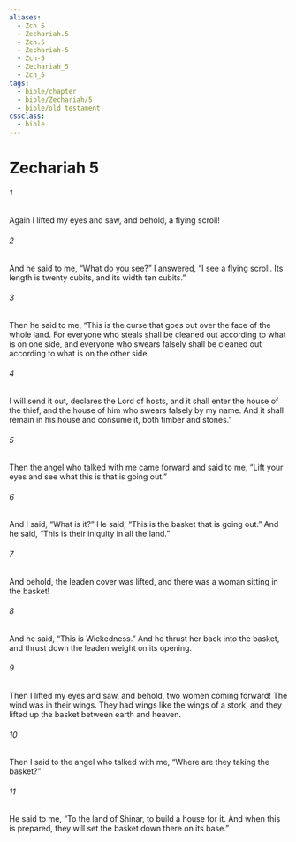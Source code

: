 ```yaml
---
aliases:
  - Zch 5
  - Zechariah.5
  - Zch.5
  - Zechariah-5
  - Zch-5
  - Zechariah_5
  - Zch_5
tags:
  - bible/chapter
  - bible/Zechariah/5
  - bible/old testament
cssclass:
  - bible
---
```


# Zechariah 5

###### 1
Again I lifted my eyes and saw, and behold, a flying scroll!
###### 2
And he said to me, “What do you see?” I answered, “I see a flying scroll. Its length is twenty cubits, and its width ten cubits.”
###### 3
Then he said to me, “This is the curse that goes out over the face of the whole land. For everyone who steals shall be cleaned out according to what is on one side, and everyone who swears falsely shall be cleaned out according to what is on the other side.
###### 4
I will send it out, declares the Lord of hosts, and it shall enter the house of the thief, and the house of him who swears falsely by my name. And it shall remain in his house and consume it, both timber and stones.”
###### 5
Then the angel who talked with me came forward and said to me, “Lift your eyes and see what this is that is going out.”
###### 6
And I said, “What is it?” He said, “This is the basket that is going out.” And he said, “This is their iniquity in all the land.”
###### 7
And behold, the leaden cover was lifted, and there was a woman sitting in the basket!
###### 8
And he said, “This is Wickedness.” And he thrust her back into the basket, and thrust down the leaden weight on its opening.
###### 9
Then I lifted my eyes and saw, and behold, two women coming forward! The wind was in their wings. They had wings like the wings of a stork, and they lifted up the basket between earth and heaven.
###### 10
Then I said to the angel who talked with me, “Where are they taking the basket?”
###### 11
He said to me, “To the land of Shinar, to build a house for it. And when this is prepared, they will set the basket down there on its base.”


